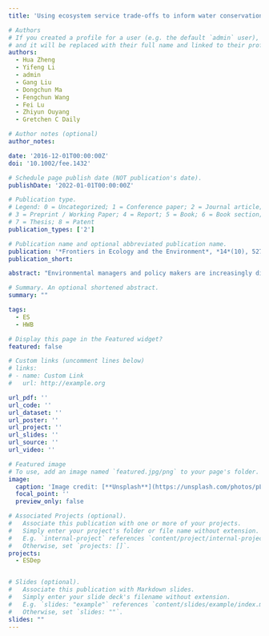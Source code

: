 ```yaml
---
title: 'Using ecosystem service trade-offs to inform water conservation policies and management practices'

# Authors
# If you created a profile for a user (e.g. the default `admin` user), write the username (folder name) here
# and it will be replaced with their full name and linked to their profile.
authors:
  - Hua Zheng
  - Yifeng Li
  - admin
  - Gang Liu
  - Dongchun Ma
  - Fengchun Wang
  - Fei Lu
  - Zhiyun Ouyang
  - Gretchen C Daily

# Author notes (optional)
author_notes:

date: '2016-12-01T00:00:00Z'
doi: '10.1002/fee.1432'

# Schedule page publish date (NOT publication's date).
publishDate: '2022-01-01T00:00:00Z'

# Publication type.
# Legend: 0 = Uncategorized; 1 = Conference paper; 2 = Journal article;
# 3 = Preprint / Working Paper; 4 = Report; 5 = Book; 6 = Book section;
# 7 = Thesis; 8 = Patent
publication_types: ['2']

# Publication name and optional abbreviated publication name.
publication: '*Frontiers in Ecology and the Environment*, *14*(10), 527-532'
publication_short: 

abstract: "Environmental managers and policy makers are increasingly discussing trade-offs between ecosystem services, but few studies have analyzed these trade-offs with a view to informing land-use planning. Using specialized models, we quantify ecosystem services in several land-use scenarios relative to actual land-use change over a 9-year period. These scenarios were developed in an effort to maintain agricultural production while improving water quality and increasing water quantity in the watershed of the Miyun Reservoir, the only source of surface water currently available for domestic use in Beijing, China. Within the watershed, from 2000 to 2009, forest cover and urban area increased by 33% and 280%, while water provision and water purification services declined by 9% and 27%, respectively. Under a hybrid scenario of agricultural expansion with riparian grassland buffers, three services – water provision, water purification, and sediment retention – as well as agricultural production all improved as compared with 2009 levels. Riparian grassland protection zones, seldom used in China, can effectively resolve trade-offs among multiple ecosystem services and are now being considered and implemented in several locations."

# Summary. An optional shortened abstract.
summary: ""

tags: 
  - ES 
  - HWB

# Display this page in the Featured widget?
featured: false

# Custom links (uncomment lines below)
# links:
# - name: Custom Link
#   url: http://example.org

url_pdf: ''
url_code: ''
url_dataset: ''
url_poster: ''
url_project: ''
url_slides: ''
url_source: ''
url_video: ''

# Featured image
# To use, add an image named `featured.jpg/png` to your page's folder.
image:
  caption: 'Image credit: [**Unsplash**](https://unsplash.com/photos/pLCdAaMFLTE)'
  focal_point: ''
  preview_only: false

# Associated Projects (optional).
#   Associate this publication with one or more of your projects.
#   Simply enter your project's folder or file name without extension.
#   E.g. `internal-project` references `content/project/internal-project/index.md`.
#   Otherwise, set `projects: []`.
projects:
  - ESDep


# Slides (optional).
#   Associate this publication with Markdown slides.
#   Simply enter your slide deck's filename without extension.
#   E.g. `slides: "example"` references `content/slides/example/index.md`.
#   Otherwise, set `slides: ""`.
slides: ""
---
```


